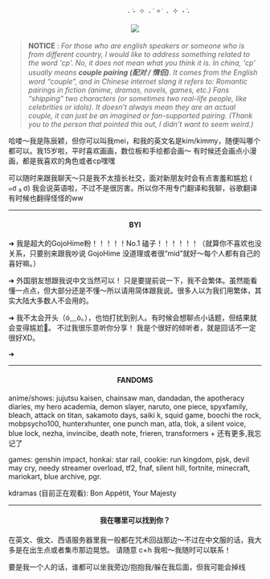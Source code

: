                                      . ݁₊ ⊹ . ݁ ⟡ ݁ . ⊹ ₊ ݁.
<h4 align="center"> <img src="https://hits.sh/github.com/chenchenyin.svg?label=%E8%96%AF%E6%9D%A1&extraCount=28475906&color=7ECDF6" /> </h4>
</div>

>**NOTICE** : *For those who are english speakers or someone who is from different country, I would like to address something related to the word *'cp'*. No, it does not mean what you think it is. In china, 'cp' usually means **couple pairing (配对 / 情侣)**. It comes from the English word “couple”, and in Chinese internet slang it refers to: Romantic pairings in fiction (anime, dramas, novels, games, etc.) Fans “shipping” two characters (or sometimes two real-life people, like celebrities or idols).
It doesn’t always mean they are an actual couple, it can just be an imagined or fan-supported pairing. (Thank you to the person that pointed this out, I didn't want to seem weird.)*

哈喽～我是陈辰颖，但你可以叫我mei，和我的英文名是kim/kimmy，随便叫哪个都可以。我15岁啦，平时喜欢画画，数位板和手绘都会画～ 有时候还会画点小漫画，都是我喜欢的角色或者cp嘿嘿

可以随时来跟我聊天～只是我不太擅长社交，面对新朋友时会有点害羞和尴尬 ( ๑ơ ₃ ơ) 我会说英语啦，不过不是很厉害。所以你不用专门翻译和我聊，谷歌翻译有时候也翻得怪怪的ww

---

<h4 align="center"> BYI </h4>


➜ 我是超大的GojoHime粉！！！！！No.1 磕子！！！！！！（就算你不喜欢也没关系，只要别来跟我吵说 GojoHime 没道理或者很“mid”就好～每个人都有自己的喜好嘛。）


➜ 外国朋友想跟我说中文当然可以！ 只是要提前说一下，我不会繁体。虽然能看懂一点点，但大部分还是不懂～所以请用简体跟我说。很多人以为我们用繁体，其实大陆大多数人不会用的。

➜ 我不太会开头（ó﹏ò｡），也怕打扰到别人。有时候会想聊点小话题，但结果就会变得尴尬🫠。
不过我很乐意听你分享！ 我是个很好的倾听者，就是回话不一定很好XD。

➜ 

---

<h4 align="center"> FANDOMS </h4>
anime/shows: jujutsu kaisen, chainsaw man, dandadan, the apotheracy diaries, my hero academia, demon slayer, naruto, one piece, spyxfamily, bleach, attack on titan, sakamoto days, saiki k, squid game, boochi the rock, mobpsycho100, hunterxhunter, one punch man, atla, tlok, a silent voice, blue lock, nezha, invincibe, death note, frieren, transformers + 还有更多,我忘记了

games: genshin impact, honkai: star rail, cookie: run kingdom, pjsk, devil may cry, needy streamer overload, tf2, fnaf, silent hill, fortnite, minecraft, mariokart, blue archive, pgr.

kdramas (目前正在观看): Bon Appétit, Your Majesty

---

<h4 align="center"> 我在哪里可以找到你？ </h4>
在英文、俄文、西语服务器里我一般都在咒术回战那边～不过在中文服的话，我大多是在出生点或者集市那边晃悠。 请随意 c+h 我啦～我随时可以联系！

要是我一个人的话，谁都可以坐我旁边/抱抱我/躲在我后面，但我可能会掉线


